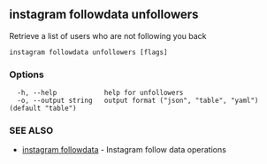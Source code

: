 ## instagram followdata unfollowers

Retrieve a list of users who are not following you back

```
instagram followdata unfollowers [flags]
```

### Options

```
  -h, --help            help for unfollowers
  -o, --output string   output format ("json", "table", "yaml") (default "table")
```

### SEE ALSO

* [instagram followdata](instagram_followdata.md)	 - Instagram follow data operations

